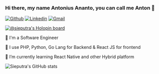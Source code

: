 ### Hi there, my name Antonius Ananto, you can call me Anton 👋
[![Github](https://img.shields.io/badge/-Github-000?style=flat&logo=Github&logoColor=white)](https://github.com/sieputra)
[![Linkedin](https://img.shields.io/badge/-LinkedIn-blue?style=flat&logo=Linkedin&logoColor=white)](https://www.linkedin.com/id/sieputra/)
[![Gmail](https://img.shields.io/badge/-Gmail-c14438?style=flat&logo=Gmail&logoColor=white)](mailto:anto4240@sieputra.com)

[![@sieputra's Holopin board](https://holopin.io/api/user/board?user=sieputra)](https://holopin.io/@sieputra)

👯 I'm a Software Engineer

🔭 I use PHP, Python, Go Lang for Backend & React JS for frontend

🌱 I’m currently learning React Native and other Hybrid platform

<!--
**sieputra/sieputra** is a ✨ _special_ ✨ repository because its `README.md` (this file) appears on your GitHub profile.

Here are some ideas to get you started:

- 🔭 I’m currently working on ...
- 🌱 I’m currently learning ...
- 👯 I’m looking to collaborate on ...
- 🤔 I’m looking for help with ...
- 💬 Ask me about ...
- 📫 How to reach me: ...
- 😄 Pronouns: ...
- ⚡ Fun fact: ...
-->

![Sieputra's GitHub stats](https://github-readme-stats.vercel.app/api?username=sieputra&count_private=true&show_icons=true)

